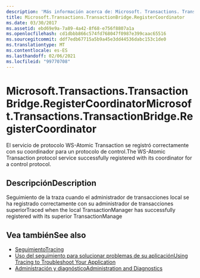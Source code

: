 ```yaml
---
description: 'Más información acerca de: Microsoft. Transactions. TransactionBridge. RegisterCoordinator'
title: Microsoft.Transactions.TransactionBridge.RegisterCoordinator
ms.date: 03/30/2017
ms.assetid: ebd69e9a-7a89-4a42-8f68-e756f8807a1a
ms.openlocfilehash: cd1dbbb866c574fd768047f0987e399caac65516
ms.sourcegitcommit: ddf7edb67715a5b9a45e3dd44536dabc153c1de0
ms.translationtype: MT
ms.contentlocale: es-ES
ms.lasthandoff: 02/06/2021
ms.locfileid: "99770708"
---
```

# <a name="microsofttransactionstransactionbridgeregistercoordinator"></a><span data-ttu-id="79945-103">Microsoft.Transactions.TransactionBridge.RegisterCoordinator</span><span class="sxs-lookup"><span data-stu-id="79945-103">Microsoft.Transactions.TransactionBridge.RegisterCoordinator</span></span>

<span data-ttu-id="79945-104">El servicio de protocolo WS-Atomic Transaction se registró correctamente con su coordinador para un protocolo de control.</span><span class="sxs-lookup"><span data-stu-id="79945-104">The WS-Atomic Transaction protocol service successfully registered with its coordinator for a control protocol.</span></span>  
  
## <a name="description"></a><span data-ttu-id="79945-105">Descripción</span><span class="sxs-lookup"><span data-stu-id="79945-105">Description</span></span>  

 <span data-ttu-id="79945-106">Seguimiento de la traza cuando el administrador de transacciones local se ha registrado correctamente con su administrador de transacciones superior</span><span class="sxs-lookup"><span data-stu-id="79945-106">Traced when the local TransactionManager has successfully registered with its superior TransactionManage</span></span>  
  
## <a name="see-also"></a><span data-ttu-id="79945-107">Vea también</span><span class="sxs-lookup"><span data-stu-id="79945-107">See also</span></span>

- [<span data-ttu-id="79945-108">Seguimiento</span><span class="sxs-lookup"><span data-stu-id="79945-108">Tracing</span></span>](index.md)
- [<span data-ttu-id="79945-109">Uso del seguimiento para solucionar problemas de su aplicación</span><span class="sxs-lookup"><span data-stu-id="79945-109">Using Tracing to Troubleshoot Your Application</span></span>](using-tracing-to-troubleshoot-your-application.md)
- [<span data-ttu-id="79945-110">Administración y diagnóstico</span><span class="sxs-lookup"><span data-stu-id="79945-110">Administration and Diagnostics</span></span>](../index.md)
